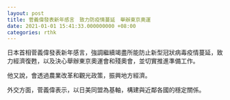 ```yaml
---
layout: post
title: 菅義偉發表新年感言　致力防疫情蔓延　舉辦東京奧運
date: 2021-01-01 15:41:33.000000000 +08:00
categories: rthk
---
```


日本首相菅義偉發表新年感言，強調繼續竭盡所能防止新型冠狀病毒疫情蔓延，致力經濟復甦，以及決心舉辦東京奧運會和殘奧會，並切實推進準備工作。

他又說，會透過農業改革和觀光政策，振興地方經濟。

外交方面，菅義偉表示，以日美同盟為基軸，構建與近鄰各國的穩定關係。
